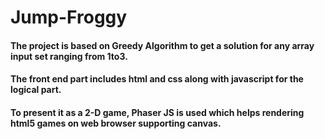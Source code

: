 # Jump-Froggy

#### The project is based on Greedy Algorithm to get a solution for any array input set ranging from 1to3.
#### The front end part includes html and css along with javascript for the logical part.
#### To present it as a 2-D game, Phaser JS is used which helps rendering html5 games on web browser supporting canvas.
